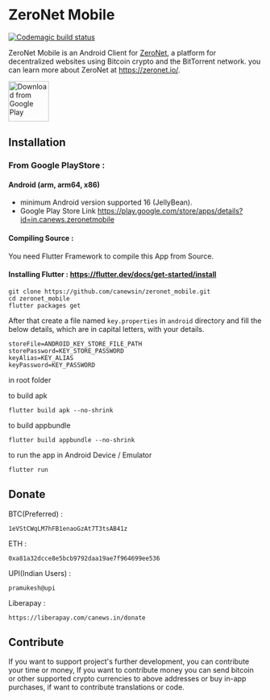 # ZeroNet Mobile
[![Codemagic build status](https://api.codemagic.io/apps/5f755f0647fecf7a4f25751a/5f75609747fecf958ea171b0/status_badge.svg)](https://codemagic.io/apps/5f755f0647fecf7a4f25751a/5f75609747fecf958ea171b0/latest_build)

ZeroNet Mobile is an Android Client for [ZeroNet](https://zeronet.io), a platform for decentralized websites using Bitcoin crypto and the BitTorrent network. you can learn more about ZeroNet at https://zeronet.io/.

[<img src="https://play.google.com/intl/en_us/badges/images/generic/en_badge_web_generic.png" 
      alt="Download from Google Play" 
      height="80">](https://play.google.com/store/apps/details?id=in.canews.zeronetmobile)

## Installation

### From Google PlayStore :
#### Android (arm, arm64, x86)
 - minimum Android version supported 16 (JellyBean).
 - Google Play Store Link https://play.google.com/store/apps/details?id=in.canews.zeronetmobile

#### Compiling Source : 

You need Flutter Framework to compile this App from Source.

#### Installing Flutter : https://flutter.dev/docs/get-started/install

```
git clone https://github.com/canewsin/zeronet_mobile.git
cd zeronet_mobile
flutter packages get
```

After that create a file named `key.properties` in `android` directory
and fill the below details, which are in capital letters, with your details.
```
storeFile=ANDROID_KEY_STORE_FILE_PATH
storePassword=KEY_STORE_PASSWORD
keyAlias=KEY_ALIAS
keyPassword=KEY_PASSWORD
```

in root folder

to build apk
```
flutter build apk --no-shrink
```

to build appbundle
```
flutter build appbundle --no-shrink
```

to run the app in Android Device / Emulator

```
flutter run
```

## Donate
BTC(Preferred) : 

`1eVStCWqLM7hFB1enaoGzAt7T3tsAB41z`

ETH : 

`0xa81a32dcce8e5bcb9792daa19ae7f964699ee536`

UPI(Indian Users) : 

`pramukesh@upi`

Liberapay : 

`https://liberapay.com/canews.in/donate`

## Contribute
If you want to support project's further development, you can contribute your time or money, If you want to contribute money you can send bitcoin or other supported crypto currencies to above addresses or buy in-app purchases, if want to contribute translations or code.
